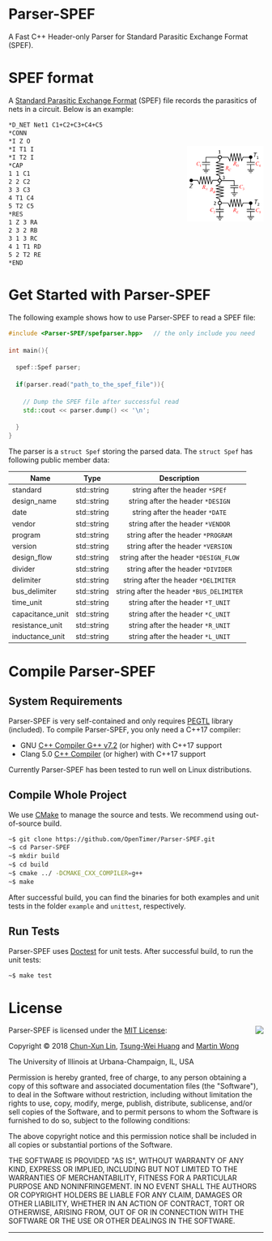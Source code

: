 # Parser-SPEF

A Fast C++ Header-only Parser for Standard Parasitic Exchange Format (SPEF).

# SPEF format

A [Standard Parasitic Exchange Format] (SPEF) file records the parasitics of nets in a
circuit. Below is an example:

<img src="image/circuit.png" width="30%" align="right" style="margin:50px 0px"> 

```text
*D_NET Net1 C1+C2+C3+C4+C5
*CONN 
*I Z O
*I T1 I
*I T2 I
*CAP
1 1 C1
2 2 C2
3 3 C3
4 T1 C4
5 T2 C5 
*RES 
1 Z 3 RA
2 3 2 RB
3 1 3 RC
4 1 T1 RD
5 2 T2 RE
*END
```

# Get Started with Parser-SPEF

The following example shows how to use Parser-SPEF to read a SPEF file:

```cpp
#include <Parser-SPEF/spefparser.hpp>   // the only include you need

int main(){

  spef::Spef parser;

  if(parser.read("path_to_the_spef_file")){

    // Dump the SPEF file after successful read
    std::cout << parser.dump() << '\n';

  }
}
```
The parser is a `struct Spef` storing the parsed data. The `struct Spef` has following public member data:

| Name | Type | Description |
| ------------- |:-------------:| :--------------:|
| standard               | std::string | string after the header `*SPEf`            |
| design\_name           | std::string | string after the header `*DESIGN`          |
| date                   | std::string | string after the header `*DATE`            |
| vendor                 | std::string | string after the header `*VENDOR`          |
| program                | std::string | string after the header `*PROGRAM`         |
| version                | std::string | string after the header `*VERSION`         |
| design\_flow           | std::string | string after the header `*DESIGN_FLOW`     |
| divider                | std::string | string after the header `*DIVIDER`         |
| delimiter              | std::string | string after the header `*DELIMITER`       |
| bus\_delimiter         | std::string | string after the header `*BUS_DELIMITER`   | 
| time\_unit             | std::string | string after the header `*T_UNIT`          |
| capacitance\_unit      | std::string | string after the header `*C_UNIT`          |
| resistance\_unit       | std::string | string after the header `*R_UNIT`          |
| inductance\_unit       | std::string | string after the header `*L_UNIT`          |




# Compile Parser-SPEF

## System Requirements 
Parser-SPEF is very self-contained and only requires [PEGTL](https://github.com/taocpp/PEGTL) library (included). 
To compile Parser-SPEF, you only need a C++17 compiler:
+ GNU [C++ Compiler G++ v7.2](https://gcc.gnu.org/gcc-7/) (or higher) with C++17 support 
+ Clang 5.0 [C++ Compiler](https://clang.llvm.org/) (or higher) with C++17 support 

Currently Parser-SPEF has been tested to run well on Linux distributions. 

## Compile Whole Project
We use [CMake](https://cmake.org/) to manage the source and tests. 
We recommend using out-of-source build.

```bash
~$ git clone https://github.com/OpenTimer/Parser-SPEF.git
~$ cd Parser-SPEF
~$ mkdir build
~$ cd build
~$ cmake ../ -DCMAKE_CXX_COMPILER=g++
~$ make 
```

After successful build, you can find the binaries for both examples and unit tests in the 
folder `example` and `unittest`, respectively.

## Run Tests
Parser-SPEF uses [Doctest](https://github.com/onqtam/doctest) for unit tests. After successful build, 
to run the unit tests:
```bash
~$ make test
```


# License

<img align="right" src="http://opensource.org/trademarks/opensource/OSI-Approved-License-100x137.png">

Parser-SPEF is licensed under the [MIT License](./LICENSE):

Copyright &copy; 2018 [Chun-Xun Lin][Chun-Xun Lin], [Tsung-Wei Huang][Tsung-Wei Huang] and [Martin Wong][Martin Wong]

The University of Illinois at Urbana-Champaign, IL, USA

Permission is hereby granted, free of charge, to any person obtaining a copy of this software and associated documentation files (the "Software"), to deal in the Software without restriction, including without limitation the rights to use, copy, modify, merge, publish, distribute, sublicense, and/or sell copies of the Software, and to permit persons to whom the Software is furnished to do so, subject to the following conditions:

The above copyright notice and this permission notice shall be included in all copies or substantial portions of the Software.

THE SOFTWARE IS PROVIDED "AS IS", WITHOUT WARRANTY OF ANY KIND, EXPRESS OR IMPLIED, INCLUDING BUT NOT LIMITED TO THE WARRANTIES OF MERCHANTABILITY, FITNESS FOR A PARTICULAR PURPOSE AND NONINFRINGEMENT. IN NO EVENT SHALL THE AUTHORS OR COPYRIGHT HOLDERS BE LIABLE FOR ANY CLAIM, DAMAGES OR OTHER LIABILITY, WHETHER IN AN ACTION OF CONTRACT, TORT OR OTHERWISE, ARISING FROM, OUT OF OR IN CONNECTION WITH THE SOFTWARE OR THE USE OR OTHER DEALINGS IN THE SOFTWARE.


* * *

[Tsung-Wei Huang]:       http://web.engr.illinois.edu/~thuang19/
[Chun-Xun Lin]:          https://github.com/clin99
[Martin Wong]:           https://ece.illinois.edu/directory/profile/mdfwong
[PEG]:                   https://en.wikipedia.org/wiki/Parsing_expression_grammar 
[Standard Parasitic Exchange Format]: https://en.wikipedia.org/wiki/Standard_Parasitic_Exchange_Format
